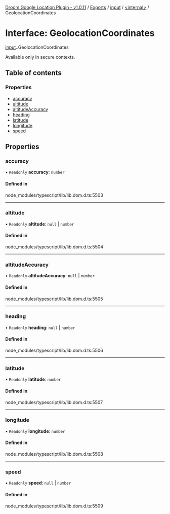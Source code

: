 [Droom Google Location Plugin - v1.0.11](../README.md) / [Exports](../modules.md) / [input](../modules/input.md) / [<internal\>](../modules/input._internal_.md) / GeolocationCoordinates

# Interface: GeolocationCoordinates

[input](../modules/input.md).[<internal>](../modules/input._internal_.md).GeolocationCoordinates

Available only in secure contexts.

## Table of contents

### Properties

- [accuracy](input._internal_.GeolocationCoordinates.md#accuracy)
- [altitude](input._internal_.GeolocationCoordinates.md#altitude)
- [altitudeAccuracy](input._internal_.GeolocationCoordinates.md#altitudeaccuracy)
- [heading](input._internal_.GeolocationCoordinates.md#heading)
- [latitude](input._internal_.GeolocationCoordinates.md#latitude)
- [longitude](input._internal_.GeolocationCoordinates.md#longitude)
- [speed](input._internal_.GeolocationCoordinates.md#speed)

## Properties

### accuracy

• `Readonly` **accuracy**: `number`

#### Defined in

node_modules/typescript/lib/lib.dom.d.ts:5503

___

### altitude

• `Readonly` **altitude**: ``null`` \| `number`

#### Defined in

node_modules/typescript/lib/lib.dom.d.ts:5504

___

### altitudeAccuracy

• `Readonly` **altitudeAccuracy**: ``null`` \| `number`

#### Defined in

node_modules/typescript/lib/lib.dom.d.ts:5505

___

### heading

• `Readonly` **heading**: ``null`` \| `number`

#### Defined in

node_modules/typescript/lib/lib.dom.d.ts:5506

___

### latitude

• `Readonly` **latitude**: `number`

#### Defined in

node_modules/typescript/lib/lib.dom.d.ts:5507

___

### longitude

• `Readonly` **longitude**: `number`

#### Defined in

node_modules/typescript/lib/lib.dom.d.ts:5508

___

### speed

• `Readonly` **speed**: ``null`` \| `number`

#### Defined in

node_modules/typescript/lib/lib.dom.d.ts:5509
